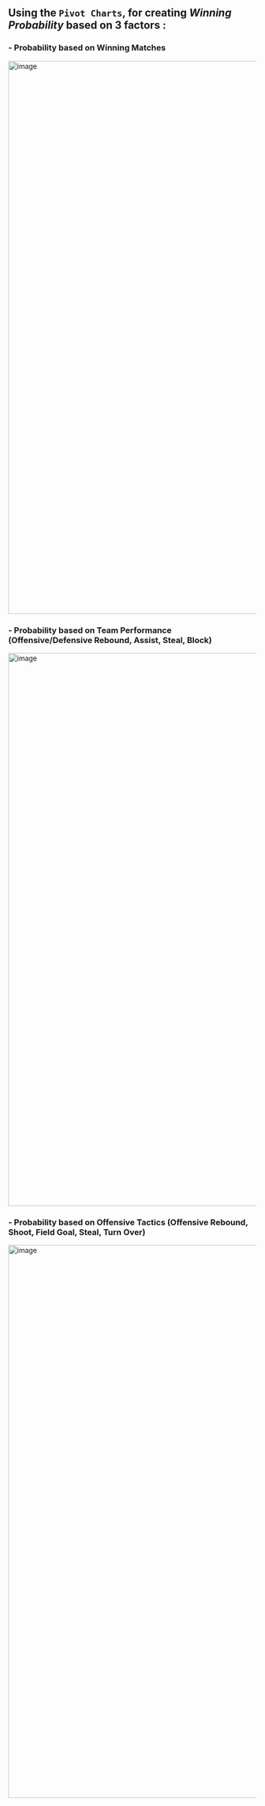 ## Using the `Pivot Charts`, for creating _Winning Probability_ based on 3 factors :

### - Probability based on Winning Matches
<img width="1120" alt="image" src="https://user-images.githubusercontent.com/50726346/160530523-810690a4-38ac-4294-a98e-52a5566b20a3.png">


### - Probability based on Team Performance (Offensive/Defensive Rebound, Assist, Steal, Block)
<img width="1120" alt="image" src="https://user-images.githubusercontent.com/50726346/160530639-68405ca6-f0db-4520-890b-c73b4734a487.png">


### - Probability based on Offensive Tactics (Offensive Rebound, Shoot, Field Goal, Steal, Turn Over)
<img width="1120" alt="image" src="https://user-images.githubusercontent.com/50726346/160530661-c3bf8407-5287-4273-88c8-db8ffaa92fc0.png">
